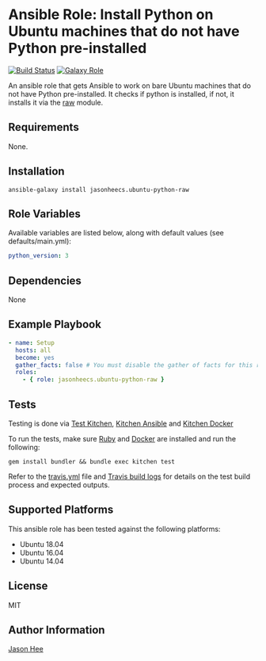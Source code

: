 Ansible Role: Install Python on Ubuntu machines that do not have Python pre-installed
=========
[![Build Status][travis-badge]][travis-link]
[![Galaxy Role][role-badge]][galaxy-link]

An ansible role that gets Ansible to work on bare Ubuntu machines that do not have Python pre-installed. It checks if python is installed, if not, it installs it via the [raw](https://docs.ansible.com/ansible/latest/modules/raw_module.html) module.

Requirements
------------

None.


Installation
------------
`ansible-galaxy install jasonheecs.ubuntu-python-raw`


Role Variables
--------------

Available variables are listed below, along with default values (see defaults/main.yml):

```yaml
python_version: 3
```

Dependencies
------------

None


Example Playbook
----------------

```yaml
- name: Setup
  hosts: all
  become: yes
  gather_facts: false # You must disable the gather of facts for this role to work as intended
  roles:
    - { role: jasonheecs.ubuntu-python-raw }
```


Tests
---------------
Testing is done via [Test Kitchen](https://github.com/test-kitchen/test-kitchen), [Kitchen Ansible](https://github.com/neillturner/kitchen-ansible) and [Kitchen Docker](https://github.com/test-kitchen/kitchen-docker)

To run the tests, make sure [Ruby](https://www.ruby-lang.org/en/documentation/installation/) and [Docker](https://docs.docker.com/installation/#installation) are installed and run the following:

```
gem install bundler && bundle exec kitchen test
```

Refer to the [travis.yml](.travis.yml) file and [Travis build logs][travis-link] for details on the test build process and expected outputs.


Supported Platforms
-------
This ansible role has been tested against the following platforms:
- Ubuntu 18.04
- Ubuntu 16.04
- Ubuntu 14.04

License
-------

MIT


Author Information
------------------

[Jason Hee](https://jasonhee.com)

[galaxy-link]: https://galaxy.ansible.com/jasonheecs/ubuntu-python-raw/
[role-badge]: https://img.shields.io/ansible/role/26273.svg
[travis-badge]: https://travis-ci.com/jasonheecs/ansible-ubuntu-python-raw.svg?branch=master
[travis-link]: https://travis-ci.com/jasonheecs/ansible-ubuntu-python-raw